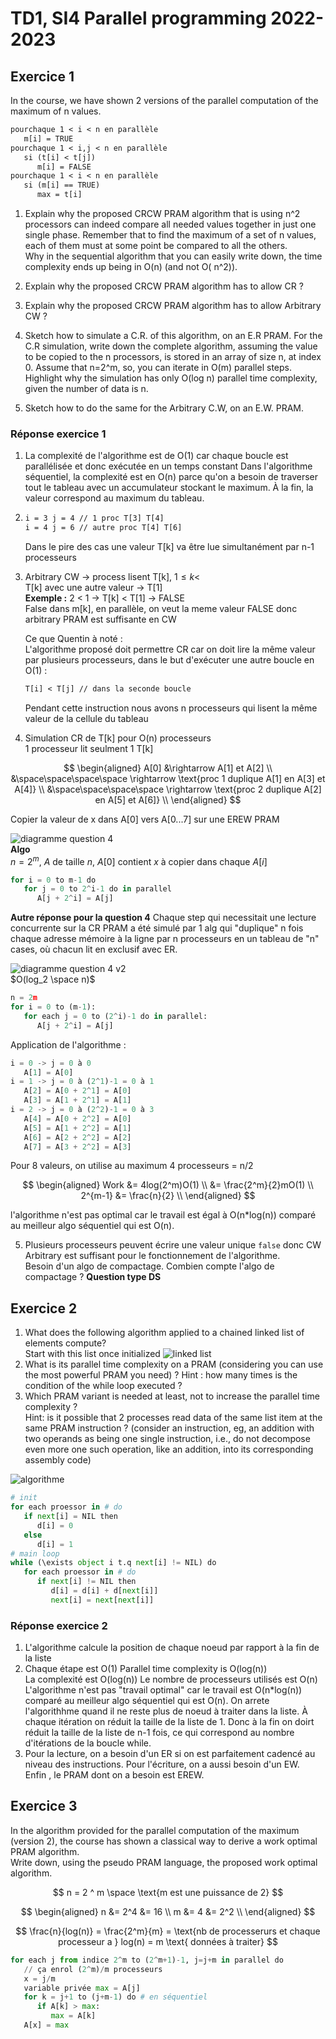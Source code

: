 # TD1, SI4 Parallel programming 2022-2023

## Exercice 1

In the course, we have shown 2 versions of the parallel computation of the maximum of n values.

```txt
pourchaque 1 < i < n en parallèle 
   m[i] = TRUE 
pourchaque 1 < i,j < n en parallèle 
   si (t[i] < t[j])
      m[i] = FALSE
pourchaque 1 < i < n en parallèle 
   si (m[i] == TRUE)
      max = t[i] 
```

1. Explain why the proposed CRCW PRAM algorithm that is using n^2 processors can indeed compare all needed values
   together in just one single phase. Remember that to find the maximum of a set of n values, each of them must at some
   point be compared to all the others.  
   Why in the sequential algorithm that you can easily write down, the time complexity ends up being in O(n) (and not O(
   n^2)).

2. Explain why the proposed CRCW PRAM algorithm has to allow CR ?

3. Explain why the proposed CRCW PRAM algorithm has to allow Arbitrary CW ?

4. Sketch how to simulate a C.R. of this algorithm, on an E.R PRAM. For the C.R simulation, write down the complete
   algorithm, assuming the value to be copied to the n processors, is stored in an array of size n, at index 0. Assume
   that n=2^m, so, you can iterate in O(m) parallel steps. Highlight why the simulation has only O(log n) parallel time
   complexity, given the number of data is n.

5. Sketch how to do the same for the Arbitrary C.W, on an E.W. PRAM.

### Réponse exercice 1

1. La complexité de l'algorithme est de O(1) car chaque boucle est parallélisée et donc exécutée en un temps constant
   Dans l'algorithme séquentiel, la complexité est en O(n) parce qu'on a besoin de traverser tout le tableau avec un
   accumulateur stockant le maximum. À la fin, la valeur correspond au maximum du tableau.

2. ```txt
   i = 3 j = 4 // 1 proc T[3] T[4]   
   i = 4 j = 6 // autre proc T[4] T[6]
   ```

   Dans le pire des cas une valeur T[k] va être lue simultanément par n-1 processeurs

3. Arbitrary CW $\rightarrow$ process lisent T[k], $1 \leq k \lt$  
   T[k] avec une autre valeur $\rightarrow$ T[1]  
   **Exemple :** 2 < 1 $\rightarrow$ T[k] < T[1] $\rightarrow$ FALSE  
   False dans m[k], en parallèle, on veut la meme valeur FALSE donc arbitrary  PRAM est suffisante en CW

   Ce que Quentin à noté :  
   L'algorithme proposé doit permettre CR car on doit lire la même valeur par plusieurs processeurs, dans le but d'exécuter une autre boucle en O(1) :

   ```txt
   T[i] < T[j] // dans la seconde boucle
   ```

   Pendant cette instruction nous avons n processeurs qui lisent la même valeur de la cellule du tableau

4. Simulation CR de T[k] pour O(n) processeurs  
   1 processeur lit seulment 1 T[k]  

$$
\begin{aligned}
A[0] &\rightarrow A[1] et A[2] \\
&\space\space\space\space \rightarrow \text{proc 1 duplique A[1] en A[3] et A[4]} \\
&\space\space\space\space \rightarrow \text{proc 2 duplique A[2] en A[5] et A[6]} \\
\end{aligned}
$$

   Copier la valeur de x dans A[0] vers A[0...7] sur une EREW PRAM

   ![diagramme question 4](question4.drawio.png)  
   **Algo**  
   $n = 2^m$, $A$ de taille $n$, $A[0]$ contient $x$ à copier dans chaque $A[i]$  

   ```py
   for i = 0 to m-1 do
      for j = 0 to 2^i-1 do in parallel
         A[j + 2^i] = A[j]
   ```

   **Autre réponse pour la question 4**
   Chaque step qui necessitait une lecture concurrente sur la CR PRAM a été simulé par 1 alg qui "duplique" n fois chaque adresse mémoire à la ligne par n processeurs en un tableau de "n" cases, où chacun lit en exclusif avec ER.

   ![diagramme question 4 v2](question4-2.drawio.png)  
   $O(log_2 \space n)$

   ```py
   n = 2m 
   for i = 0 to (m-1):
      for each j = 0 to (2^i)-1 do in parallel:
         A[j + 2^i] = A[j]
   ```

   Application de l'algorithme :

   ```py
   i = 0 -> j = 0 à 0
      A[1] = A[0]
   i = 1 -> j = 0 à (2^1)-1 = 0 à 1
      A[2] = A[0 + 2^1] = A[0]
      A[3] = A[1 + 2^1] = A[1]
   i = 2 -> j = 0 à (2^2)-1 = 0 à 3
      A[4] = A[0 + 2^2] = A[0]
      A[5] = A[1 + 2^2] = A[1]
      A[6] = A[2 + 2^2] = A[2]
      A[7] = A[3 + 2^2] = A[3]
   ```

   Pour 8 valeurs, on utilise au maximum 4 processeurs = n/2

$$
\begin{aligned}
Work &= 4log(2^m)O(1) \\
&= \frac{2^m}{2}mO(1) \\
2^{m-1} &= \frac{n}{2} \\
\end{aligned}
$$

   l'algorithme n'est pas optimal car le travail est égal à O(n*log(n)) comparé au meilleur algo séquentiel qui est O(n).

5. Plusieurs processeurs peuvent écrire une valeur unique `false` donc CW Arbitrary est suffisant pour le fonctionnement de l'algorithme.  
Besoin d'un algo de compactage.
Combien compte l'algo de compactage ? **Question type DS**  

## Exercice 2

1. What does the following algorithm applied to a chained linked list of elements compute?  
Start with this list once initialized
![linked list](image-000.png)
2. What is its parallel time complexity on a PRAM (considering you can use the most powerful PRAM you need) ? Hint : how
   many times is the condition of the while loop executed ?
3. Which PRAM variant is needed at least, not to increase the parallel time complexity ?  
   Hint: is it possible that 2 processes read data of the same list item at the same PRAM instruction ? (consider an
   instruction, eg, an addition with two operands as being one single instruction, i.e., do not decompose even more one
   such operation, like an addition, into its corresponding assembly code)

![algorithme](image-001.png)

```py
# init 
for each proessor in # do
   if next[i] = NIL then 
      d[i] = 0 
   else 
      d[i] = 1
# main loop
while (\exists object i t.q next[i] != NIL) do
   for each proessor in # do
      if next[i] != NIL then
         d[i] = d[i] + d[next[i]]
         next[i] = next[next[i]]
```

### Réponse exercice 2

1. L'algorithme calcule la position de chaque noeud par rapport à la fin de la liste
2. Chaque étape est O(1)
   Parallel time complexity is O(log(n))  
   La complexité est O(log(n))
   Le nombre de processeurs utilisés est O(n)
   L'algorithme n'est pas "travail optimal" car le travail est O(n*log(n)) comparé au meilleur algo séquentiel qui est O(n).
   On arrete l'algorithhme quand il ne reste plus de noeud à traiter dans la liste. À chaque itération on réduit la taille de la liste de 1. Donc à la fin on doirt réduit la taille de la liste de n-1 fois, ce qui correspond au nombre d'itérations de la boucle while.
3. Pour la lecture, on a besoin d'un ER si on est parfaitement cadencé au niveau des instructions. Pour l'écriture, on a aussi besoin d'un EW.  
   Enfin , le PRAM dont on a besoin est EREW.

## Exercice 3

In the algorithm provided for the parallel computation of the maximum (version 2), the course has shown a classical way
to derive a work optimal PRAM algorithm.  
Write down, using the pseudo PRAM language, the proposed work optimal algorithm.

$$
n = 2 ^ m \space \text{m est une puissance de 2}
$$

$$
\begin{aligned}
n &= 2^4 &= 16 \\
m &= 4 &= 2^2 \\
\end{aligned}
$$

$$
\frac{n}{log(n)} = \frac{2^m}{m} = \text{nb de processerurs et chaque processeur a } log(n) = m \text{ données à traiter}
$$

```py
for each j from indice 2^m to (2^m+1)-1, j=j+m in parallel do
   // ça enrol (2^m)/m processeurs
   x = j/m
   variable privée max = A[j]
   for k = j+1 to (j+m-1) do # en séquentiel
      if A[k] > max:
         max = A[k]
   A[x] = max
```
